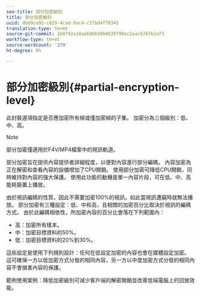 ```yaml
---
seo-title: 部分加密級別
title: 部分加密級別
uuid: dbd9ce92-c829-4cad-9ac4-c57bd4f70345
translation-type: tm+mt
source-git-commit: 1b9792a10ad606b99b6639799ac2aacb707b2af5
workflow-type: tm+mt
source-wordcount: '279'
ht-degree: 0%

---
```



# 部分加密級別{#partial-encryption-level}

此封裝選項指定是否應加密所有幀或僅加密幀的子集。 加密分為三個級別：低、中、高。

>[!NOTE]
>
>部分加密僅適用於F4V/MP4檔案中的視訊軌道。

部分加密旨在提供內容提供者詳細程度，以便對內容進行部分編碼。 內容加密為正在解密和查看內容的設備增加了CPU開銷。 使用部分加密可降低CPU開銷，同時維持對內容的強大保護。 使用此功能的動機是單一內容片段，可在低、中、高能耗裝置上播放。

由於視訊編碼的性質，因此不需要加密100%的視訊，如此當視訊遭竊時就無法播放。 部分加密有三種設定：低、中和高，且相關的加密百分比取決於視訊的編碼方式。 由於此編碼相依性，所加密內容的百分比會落在下列範圍內：

* 高：加密所有樣本。
* 中：加密目標資料的50%。
* 低：加密目標資料的20%到30%。

這些設定是使用下列規則設計：任何在低設定加密的內容也會在媒體設定加密。 這可確保一方以低加密方式分發的相同內容，另一方以中度加密方式分發的相同內容不會損害內容的保護。

範例使用案例：降低加密級別可減少客戶端的解密開銷並改善低端電腦上的回放效能。
